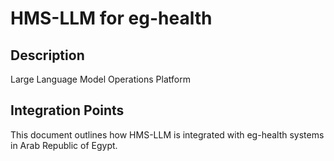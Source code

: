 # HMS-LLM for eg-health

## Description

Large Language Model Operations Platform

## Integration Points

This document outlines how HMS-LLM is integrated with eg-health systems in Arab Republic of Egypt.
